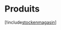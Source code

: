 # Produits

[!include[stockenmagasin](produits.stockenmagasin.autogen.md)]





































































